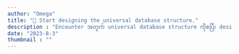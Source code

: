 ```yaml
---
author: "Omega"
title: "💾 Start designing the universal database structure."
description : "Encounter အတွက် universal database structure ကိုစပြီး design ဖြစ်ပါတယ်။အများကြီး​တော့မဟုတ်ပါဘူး။"
date: "2023-8-3"
thumbnail : ""
---
```

